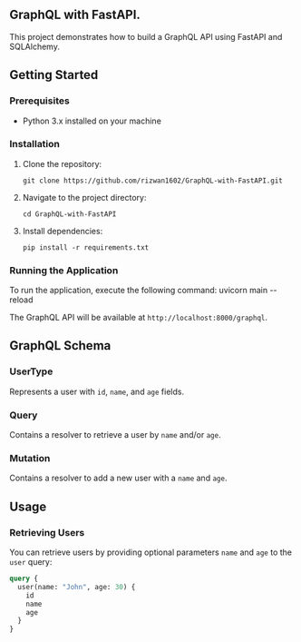 ## GraphQL with FastAPI.

This project demonstrates how to build a GraphQL API using FastAPI and SQLAlchemy.

## Getting Started

### Prerequisites

- Python 3.x installed on your machine

### Installation

1. Clone the repository:

    ```
    git clone https://github.com/rizwan1602/GraphQL-with-FastAPI.git
    ```

2. Navigate to the project directory:

    ```
    cd GraphQL-with-FastAPI
    ```

3. Install dependencies:

    ```
    pip install -r requirements.txt
    ```

### Running the Application

To run the application, execute the following command:
uvicorn main --reload

The GraphQL API will be available at `http://localhost:8000/graphql`.

## GraphQL Schema

### UserType

Represents a user with `id`, `name`, and `age` fields.

### Query

Contains a resolver to retrieve a user by `name` and/or `age`.

### Mutation

Contains a resolver to add a new user with a `name` and `age`.

## Usage

### Retrieving Users

You can retrieve users by providing optional parameters `name` and `age` to the `user` query:

```graphql
query {
  user(name: "John", age: 30) {
    id
    name
    age
  }
}
